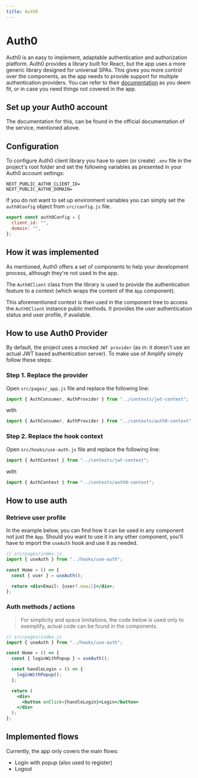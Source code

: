 ```yaml
---
title: Auth0
---
```


# Auth0

Auth0 is an easy to implement, adaptable authentication and authorization platform. Auth0 provides a
library built for React, but the app uses a more generic library designed for universal SPAs. This
gives you more control over the components, as the app needs to provide support for multiple
authentication providers. You can refer to their [documentation](https://auth0.com/docs/)
as you deem fit, or in case you need things not covered in the app.

## Set up your Auth0 account

The documentation for this, can be found in the official documentation of the service, mentioned
above.

## Configuration

To configure Auth0 client library you have to open (or create) `.env` file in the project's root
folder and set the following variables as presented in your Auth0 account settings:

```shell
NEXT_PUBLIC_AUTH0_CLIENT_ID=
NEXT_PUBLIC_AUTH0_DOMAIN=
```

If you do not want to set up environment variables you can simply set the `auth0Config` object
from `src/config.js` file.

```js
export const auth0Config = {
  client_id: "",
  domain: "",
};
```

## How it was implemented

As mentioned, Auth0 offers a set of components to help your development process, although they're
not used in the app.

The `Auth0Client` class from the library is used to provide the authentication feature to a
context (which wraps the content of the `App` component).

This aforementioned context is then used in the component tree to access the `Auth0Client` instance
public methods. It provides the user authentication status and user profile, if available.

## How to use Auth0 Provider

By default, the project uses a mocked `JWT provider` (as in: it doesn't use an actual JWT based
authentication server). To make use of Amplify simply follow these steps:

### Step 1. Replace the provider

Open `src/pages/_app.js` file and replace the following line:

```js
import { AuthConsumer, AuthProvider } from "../contexts/jwt-context";
```

with

```js
import { AuthConsumer, AuthProvider } from "../contexts/auth0-context";
```

### Step 2. Replace the hook context

Open `src/hooks/use-auth.js` file and replace the following line:

```js
import { AuthContext } from "../contexts/jwt-context";
```

with

```js
import { AuthContext } from "../contexts/auth0-context";
```

## How to use auth

### Retrieve user profile

In the example below, you can find how it can be used in any component not just the `App`. Should
you want to use it in any other component, you'll have to import the `useAuth` hook and use it as
needed.

```jsx
// src/pages/index.js
import { useAuth } from "../hooks/use-auth";

const Home = () => {
  const { user } = useAuth();

  return <div>Email: {user?.email}</div>;
};
```

### Auth methods / actions

> For simplicity and space limitations, the code below is used only to exemplify, actual code can be found in the components.

```jsx
// src/pages/index.js
import { useAuth } from "../hooks/use-auth";

const Home = () => {
  const { loginWithPopup } = useAuth();

  const handleLogin = () => {
    loginWithPopup();
  };

  return (
    <div>
      <button onClick={handleLogin}>Login</button>
    </div>
  );
};
```

## Implemented flows

Currently, the app only covers the main flows:

- Login with popup (also used to register)
- Logout
